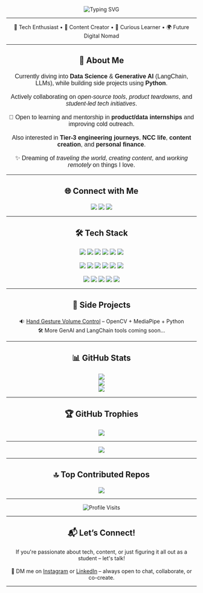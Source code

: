 <p align="center">
  <img src="https://readme-typing-svg.herokuapp.com?font=Fira+Code&size=25&pause=1000&center=true&vCenter=true&width=435&lines=Hey+%F0%9F%91%8B%2C+I'm+Aman+Verma!;Learning+Data+Science+%26+GenAI;Building+cool+things+with+Python;Loves+Tech%2C+Content+%26+Coffee!" alt="Typing SVG" />
</p>

---

<p align="center">
  🚀 Tech Enthusiast • 🎥 Content Creator • 🧠 Curious Learner • 🌍 Future Digital Nomad
</p>

---

## <p align="center">💫 About Me</p>

<p align="center" style="font-family: 'Poppins', sans-serif; font-size: 16px;">
  Currently diving into <strong>Data Science</strong> & <strong>Generative AI</strong> (LangChain, LLMs), while building side projects using <strong>Python</strong>.
  <br><br>
  Actively collaborating on <em>open-source tools</em>, <em>product teardowns</em>, and <em>student-led tech initiatives</em>.
  <br><br>
  📩 Open to learning and mentorship in <strong>product/data internships</strong> and improving cold outreach.
  <br><br>
  Also interested in <strong>Tier-3 engineering journeys</strong>, <strong>NCC life</strong>, <strong>content creation</strong>, and <strong>personal finance</strong>.
  <br><br>
  ✨ Dreaming of <em>traveling the world</em>, <em>creating content</em>, and <em>working remotely</em> on things I love.
</p>

---

## <p align="center">🌐 Connect with Me</p>

<p align="center">
  <a href="https://www.instagram.com/amanvlogs_"><img src="https://img.shields.io/badge/Instagram-%23E4405F.svg?style=for-the-badge&logo=Instagram&logoColor=white"/></a>
  <a href="https://www.linkedin.com/in/vermaaa"><img src="https://img.shields.io/badge/LinkedIn-%230077B5.svg?style=for-the-badge&logo=linkedin&logoColor=white"/></a>
  <a href="https://www.youtube.com/@AmanVlogs_"><img src="https://img.shields.io/badge/YouTube-%23FF0000.svg?style=for-the-badge&logo=YouTube&logoColor=white"/></a>
</p>

---

## <p align="center">🛠️ Tech Stack</p>

<p align="center">
  <img src="https://img.shields.io/badge/Python-3670A0?style=flat-square&logo=python&logoColor=ffdd54"/>
  <img src="https://img.shields.io/badge/Anaconda-%2344A833.svg?style=flat-square&logo=anaconda&logoColor=white"/>
  <img src="https://img.shields.io/badge/HTML5-%23E34F26.svg?style=flat-square&logo=html5&logoColor=white"/>
  <img src="https://img.shields.io/badge/CSS3-%231572B6.svg?style=flat-square&logo=css3&logoColor=white"/>
  <img src="https://img.shields.io/badge/Java-%23ED8B00.svg?style=flat-square&logo=openjdk&logoColor=white"/>
  <img src="https://img.shields.io/badge/C-%2300599C.svg?style=flat-square&logo=c&logoColor=white"/><br><br>
  <img src="https://img.shields.io/badge/NumPy-%23013243.svg?style=flat-square&logo=numpy&logoColor=white"/>
  <img src="https://img.shields.io/badge/Pandas-%23150458.svg?style=flat-square&logo=pandas&logoColor=white"/>
  <img src="https://img.shields.io/badge/Matplotlib-%23ffffff.svg?style=flat-square&logo=matplotlib&logoColor=black"/>
  <img src="https://img.shields.io/badge/OpenCV-%23white.svg?style=flat-square&logo=opencv&logoColor=white"/>
  <img src="https://img.shields.io/badge/MySQL-4479A1.svg?style=flat-square&logo=mysql&logoColor=white"/>
  <img src="https://img.shields.io/badge/MongoDB-%234ea94b.svg?style=flat-square&logo=mongodb&logoColor=white"/><br><br>
  <img src="https://img.shields.io/badge/Git-%23F05033.svg?style=flat-square&logo=git&logoColor=white"/>
  <img src="https://img.shields.io/badge/GitHub-%23121011.svg?style=flat-square&logo=github&logoColor=white"/>
  <img src="https://img.shields.io/badge/Adobe%20Premiere%20Pro-9999FF.svg?style=flat-square&logo=Adobe%20Premiere%20Pro&logoColor=white"/>
  <img src="https://img.shields.io/badge/Canva-%2300C4CC.svg?style=flat-square&logo=Canva&logoColor=white"/>
  <img src="https://img.shields.io/badge/Adobe%20Photoshop-%2331A8FF.svg?style=flat-square&logo=adobe%20photoshop&logoColor=white"/>
</p>

---

## <p align="center">🚀 Side Projects</p>

<p align="center">
  🔉 <a href="https://github.com/vermaaman28/hand-gesture-volume-control">Hand Gesture Volume Control</a> – OpenCV + MediaPipe + Python <br>
  🛠️ More GenAI and LangChain tools coming soon...
</p>

---

## <p align="center">📊 GitHub Stats</p>

<p align="center">
  <img src="https://github-readme-stats.vercel.app/api?username=vermaaman28&theme=vision-friendly-dark&hide_border=false&include_all_commits=true&count_private=true"/><br>
  <img src="https://nirzak-streak-stats.vercel.app/?user=vermaaman28&theme=vision-friendly-dark&hide_border=false"/><br>
  <img src="https://github-readme-stats.vercel.app/api/top-langs/?username=vermaaman28&theme=vision-friendly-dark&hide_border=false&include_all_commits=true&count_private=true&layout=compact"/>
</p>

---

## <p align="center">🏆 GitHub Trophies</p>

<p align="center">
  <img src="https://github-profile-trophy.vercel.app/?username=vermaaman28&theme=algolia&row=2&column=4&no-frame=true&margin-w=10&margin-h=10"/>
</p>

---

<p align="center">
  <img src="https://quotes-github-readme.vercel.app/api?type=horizontal&theme=radical"/>
</p>

---

## <p align="center">🔝 Top Contributed Repos</p>

<p align="center">
  <img src="https://github-contributor-stats.vercel.app/api?username=vermaaman28&limit=5&theme=dark&combine_all_yearly_contributions=true"/>
</p>

---

<p align="center">
  <img src="https://visitcount.itsvg.in/api?id=vermaaman28&icon=0&color=0" alt="Profile Visits"/>
</p>

---

## <p align="center">📬 Let’s Connect!</p>

<p align="center">
If you're passionate about tech, content, or just figuring it all out as a student – let's talk!<br><br>
💌 DM me on <a href="https://www.instagram.com/amanvlogs_">Instagram</a> or <a href="https://www.linkedin.com/in/vermaaa">LinkedIn</a> – always open to chat, collaborate, or co-create.
</p>

---

<!-- Built with love and GPRM ❤️  https://gprm.itsvg.in -->
